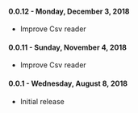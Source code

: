 #### 0.0.12 - Monday, December 3, 2018
* Improve Csv reader
#### 0.0.11 - Sunday, November 4, 2018
* Improve Csv reader
#### 0.0.1 - Wednesday, August 8, 2018
* Initial release